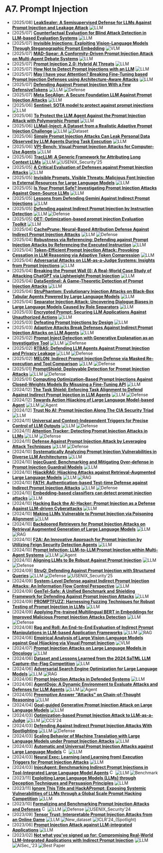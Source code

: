 # A7. Prompt Injection
- [2025/08] **[LeakSealer: A Semisupervised Defense for LLMs Against Prompt Injection and Leakage Attack](https://arxiv.org/abs/2508.00602)** ![LLM](https://img.shields.io/badge/LLM-589cf4)
- [2025/07] **[Counterfactual Evaluation for Blind Attack Detection in LLM-based Evaluation Systems](https://arxiv.org/abs/2507.23453)** ![LLM](https://img.shields.io/badge/LLM-589cf4)
- [2025/07] **[Invisible Injections: Exploiting Vision-Language Models Through Steganographic Prompt Embedding](https://arxiv.org/abs/2507.22304)** ![VLM](https://img.shields.io/badge/VLM-c7688b)
- [2025/07] **[MAD-Spear: A Conformity-Driven Prompt Injection Attack on Multi-Agent Debate Systems](https://arxiv.org/abs/2507.13038)** ![LLM](https://img.shields.io/badge/LLM-589cf4)
- [2025/07] **[Prompt Injection 2.0: Hybrid AI Threats](https://arxiv.org/abs/2507.13169)** ![LLM](https://img.shields.io/badge/LLM-589cf4)
- [2025/07] **[How Not to Detect Prompt Injections with an LLM](https://arxiv.org/abs/2507.05630)** ![LLM](https://img.shields.io/badge/LLM-589cf4)
- [2025/07] **[May I have your Attention? Breaking Fine-Tuning based Prompt Injection Defenses using Architecture-Aware Attacks](https://arxiv.org/abs/2507.07417)** ![LLM](https://img.shields.io/badge/LLM-589cf4)
- [2025/07] **[Defending Against Prompt Injection With a Few DefensiveTokens](https://arxiv.org/abs/2507.07974)** ![LLM](https://img.shields.io/badge/LLM-589cf4) ![Defense](https://img.shields.io/badge/Defense-87b800)
- [2025/07] **[Meta SecAlign: A Secure Foundation LLM Against Prompt Injection Attacks](https://arxiv.org/abs/2507.02735)** ![LLM](https://img.shields.io/badge/LLM-589cf4)
- [2025/06] **[Sentinel: SOTA model to protect against prompt injections](https://arxiv.org/abs/2506.05446)** ![LLM](https://img.shields.io/badge/LLM-589cf4)
- [2025/06] **[To Protect the LLM Agent Against the Prompt Injection Attack with Polymorphic Prompt](https://arxiv.org/abs/2506.05739)** ![LLM](https://img.shields.io/badge/LLM-589cf4)
- [2025/06] **[LLMail-Inject: A Dataset from a Realistic Adaptive Prompt Injection Challenge](https://arxiv.org/abs/2506.09956)** ![LLM](https://img.shields.io/badge/LLM-589cf4) ![Dataset](https://img.shields.io/badge/Dataset-87b800)
- [2025/06] **[Simple Prompt Injection Attacks Can Leak Personal Data Observed by LLM Agents During Task Execution](https://arxiv.org/abs/2506.01055)** ![LLM](https://img.shields.io/badge/LLM-589cf4)
- [2025/06] **[VPI-Bench: Visual Prompt Injection Attacks for Computer-Use Agents](https://arxiv.org/abs/2506.02456)** ![LLM](https://img.shields.io/badge/LLM-589cf4)
- [2025/06] **[TracLLM: A Generic Framework for Attributing Long Context LLMs](https://arxiv.org/abs/2506.04202)** ![LLM](https://img.shields.io/badge/LLM-589cf4) ![USENIX_Security'25](https://img.shields.io/badge/USENIX_Security'25-f1b800)
- [2025/05] **[A Critical Evaluation of Defenses against Prompt Injection Attacks](https://arxiv.org/abs/2505.18333)** ![LLM](https://img.shields.io/badge/LLM-589cf4)
- [2025/05] **[Invisible Prompts, Visible Threats: Malicious Font Injection in External Resources for Large Language Models](https://arxiv.org/abs/2505.16957)** ![LLM](https://img.shields.io/badge/LLM-589cf4)
- [2025/05] **[Is Your Prompt Safe? Investigating Prompt Injection Attacks Against Open-Source LLMs](https://arxiv.org/abs/2505.14368)** ![LLM](https://img.shields.io/badge/LLM-589cf4)
- [2025/05] **[Lessons from Defending Gemini Against Indirect Prompt Injections](https://arxiv.org/abs/2505.14534)** ![LLM](https://img.shields.io/badge/LLM-589cf4)
- [2025/05] **[Defending against Indirect Prompt Injection by Instruction Detection](https://arxiv.org/abs/2505.06311)** ![LLM](https://img.shields.io/badge/LLM-589cf4) ![Defense](https://img.shields.io/badge/Defense-87b800)
- [2025/05] **[OET: Optimization-based prompt injection Evaluation Toolkit](https://arxiv.org/abs/2505.00843)** ![LLM](https://img.shields.io/badge/LLM-589cf4)
- [2025/04] **[CachePrune: Neural-Based Attribution Defense Against Indirect Prompt Injection Attacks](https://arxiv.org/abs/2504.21228)** ![LLM](https://img.shields.io/badge/LLM-589cf4) ![Defense](https://img.shields.io/badge/Defense-87b800)
- [2025/04] **[Robustness via Referencing: Defending against Prompt Injection Attacks by Referencing the Executed Instruction](https://arxiv.org/abs/2504.20472)** ![LLM](https://img.shields.io/badge/LLM-589cf4)
- [2025/04] **[Token-Efficient Prompt Injection Attack: Provoking Cessation in LLM Reasoning via Adaptive Token Compression](https://arxiv.org/abs/2504.20493)** ![LLM](https://img.shields.io/badge/LLM-589cf4)
- [2025/04] **[Adversarial Attacks on LLM-as-a-Judge Systems: Insights from Prompt Injections](https://arxiv.org/abs/2504.18333)** ![LLM](https://img.shields.io/badge/LLM-589cf4)
- [2025/04] **[Breaking the Prompt Wall (I): A Real-World Case Study of Attacking ChatGPT via Lightweight Prompt Injection](https://arxiv.org/abs/2504.16125)** ![LLM](https://img.shields.io/badge/LLM-589cf4)
- [2025/04] **[DataSentinel: A Game-Theoretic Detection of Prompt Injection Attacks](https://arxiv.org/abs/2504.11358)** ![LLM](https://img.shields.io/badge/LLM-589cf4)
- [2025/04] **[StruPhantom: Evolutionary Injection Attacks on Black-Box Tabular Agents Powered by Large Language Models](https://arxiv.org/abs/2504.09841)** ![LLM](https://img.shields.io/badge/LLM-589cf4)
- [2025/04] **[Separator Injection Attack: Uncovering Dialogue Biases in Large Language Models Caused by Role Separators](https://arxiv.org/abs/2504.05689)** ![LLM](https://img.shields.io/badge/LLM-589cf4)
- [2025/03] **[Encrypted Prompt: Securing LLM Applications Against Unauthorized Actions](https://arxiv.org/abs/2503.23250)** ![LLM](https://img.shields.io/badge/LLM-589cf4)
- [2025/03] **[Defeating Prompt Injections by Design](https://arxiv.org/abs/2503.18813)** ![LLM](https://img.shields.io/badge/LLM-589cf4)
- [2025/03] **[Adaptive Attacks Break Defenses Against Indirect Prompt Injection Attacks on LLM Agents](https://arxiv.org/abs/2503.00061)** ![LLM](https://img.shields.io/badge/LLM-589cf4)
- [2025/02] **[Prompt Inject Detection with Generative Explanation as an Investigative Tool](https://arxiv.org/abs/2502.11006)** ![LLM](https://img.shields.io/badge/LLM-589cf4) ![Defense](https://img.shields.io/badge/Defense-87b800)
- [2025/02] **[RTBAS: Defending LLM Agents Against Prompt Injection and Privacy Leakage](https://arxiv.org/abs/2502.08966)** ![LLM](https://img.shields.io/badge/LLM-589cf4) ![Defense](https://img.shields.io/badge/Defense-87b800)
- [2025/02] **[MELON: Indirect Prompt Injection Defense via Masked Re-execution and Tool Comparison](https://arxiv.org/abs/2502.05174)** ![LLM](https://img.shields.io/badge/LLM-589cf4) ![Defense](https://img.shields.io/badge/Defense-87b800)
- [2025/01] **[PromptShield: Deployable Detection for Prompt Injection Attacks](https://arxiv.org/abs/2501.15145)** ![LLM](https://img.shields.io/badge/LLM-589cf4) ![Defense](https://img.shields.io/badge/Defense-87b800)
- [2025/01] **[Computing Optimization-Based Prompt Injections Against Closed-Weights Models By Misusing a Fine-Tuning API](https://arxiv.org/abs/2501.09798)** ![LLM](https://img.shields.io/badge/LLM-589cf4)
- [2024/12] **[The Task Shield: Enforcing Task Alignment to Defend Against Indirect Prompt Injection in LLM Agents](https://arxiv.org/abs/2412.16682)** ![LLM](https://img.shields.io/badge/LLM-589cf4) ![Defense](https://img.shields.io/badge/Defense-87b800)
- [2024/12] **[Towards Action Hijacking of Large Language Model-based Agent](https://arxiv.org/abs/2412.10807)** ![LLM](https://img.shields.io/badge/LLM-589cf4) ![Agent](https://img.shields.io/badge/Agent-87b800)
- [2024/12] **[Trust No AI: Prompt Injection Along The CIA Security Triad](https://arxiv.org/abs/2412.06090)** ![LLM](https://img.shields.io/badge/LLM-589cf4)
- [2024/11] **[Universal and Context-Independent Triggers for Precise Control of LLM Outputs](https://arxiv.org/abs/2411.14738)** ![LLM](https://img.shields.io/badge/LLM-589cf4) ![Defense](https://img.shields.io/badge/Defense-87b800)
- [2024/11] **[Attention Tracker: Detecting Prompt Injection Attacks in LLMs](https://arxiv.org/abs/2411.00348)** ![LLM](https://img.shields.io/badge/LLM-589cf4) ![Defense](https://img.shields.io/badge/Defense-87b800)
- [2024/11] **[Defense Against Prompt Injection Attack by Leveraging Attack Techniques](https://arxiv.org/abs/2411.00459)** ![LLM](https://img.shields.io/badge/LLM-589cf4) ![Defense](https://img.shields.io/badge/Defense-87b800)
- [2024/10] **[Systematically Analyzing Prompt Injection Vulnerabilities in Diverse LLM Architectures](https://arxiv.org/abs/2410.23308)** ![LLM](https://img.shields.io/badge/LLM-589cf4)
- [2024/10] **[InjecGuard: Benchmarking and Mitigating Over-defense in Prompt Injection Guardrail Models](https://arxiv.org/abs/2410.22770)** ![LLM](https://img.shields.io/badge/LLM-589cf4)
- [2024/10] **[HijackRAG: Hijacking Attacks against Retrieval-Augmented Large Language Models](https://arxiv.org/abs/2410.22832)** ![LLM](https://img.shields.io/badge/LLM-589cf4) ![RAG](https://img.shields.io/badge/RAG-87b800)
- [2024/10] **[FATH: Authentication-based Test-time Defense against Indirect Prompt Injection Attacks](https://arxiv.org/abs/2410.21492)** ![LLM](https://img.shields.io/badge/LLM-589cf4) ![Defense](https://img.shields.io/badge/Defense-87b800)
- [2024/10] **[Embedding-based classifiers can detect prompt injection attacks](https://arxiv.org/abs/2410.22284)** ![LLM](https://img.shields.io/badge/LLM-589cf4)
- [2024/10] **[Hacking Back the AI-Hacker: Prompt Injection as a Defense Against LLM-driven Cyberattacks](https://arxiv.org/abs/2410.20911)** ![LLM](https://img.shields.io/badge/LLM-589cf4)
- [2024/10] **[Making LLMs Vulnerable to Prompt Injection via Poisoning Alignment](https://arxiv.org/abs/2410.14827)** ![LLM](https://img.shields.io/badge/LLM-589cf4)
- [2024/10] **[Backdoored Retrievers for Prompt Injection Attacks on Retrieval Augmented Generation of Large Language Models](https://arxiv.org/abs/2410.14479)** ![LLM](https://img.shields.io/badge/LLM-589cf4) ![RAG](https://img.shields.io/badge/RAG-87b800)
- [2024/10] **[F2A: An Innovative Approach for Prompt Injection by Utilizing Feign Security Detection Agents](https://arxiv.org/abs/2410.08776)** ![LLM](https://img.shields.io/badge/LLM-589cf4)
- [2024/10] **[Prompt Infection: LLM-to-LLM Prompt Injection within Multi-Agent Systems](https://arxiv.org/abs/2410.07283)** ![LLM](https://img.shields.io/badge/LLM-589cf4) ![Agent](https://img.shields.io/badge/Agent-87b800)
- [2024/10] **[Aligning LLMs to Be Robust Against Prompt Injection](https://arxiv.org/abs/2410.05451)** ![LLM](https://img.shields.io/badge/LLM-589cf4) ![Defense](https://img.shields.io/badge/Defense-87b800)
- [2024/09] **[StruQ: Defending Against Prompt Injection with Structured Queries](https://arxiv.org/html/2402.06363v2)** ![LLM](https://img.shields.io/badge/LLM-589cf4) ![Defense](https://img.shields.io/badge/Defense-87b800) ![USENIX_Security'25](https://img.shields.io/badge/USENIX_Security'25-f1b800)
- [2024/09] **[System-Level Defense against Indirect Prompt Injection Attacks: An Information Flow Control Perspective](https://arxiv.org/abs/2409.19091)** ![LLM](https://img.shields.io/badge/LLM-589cf4)
- [2024/09] **[GenTel-Safe: A Unified Benchmark and Shielding Framework for Defending Against Prompt Injection Attacks](https://arxiv.org/abs/2409.19521)** ![LLM](https://img.shields.io/badge/LLM-589cf4)
- [2024/09] **[PROMPTFUZZ: Harnessing Fuzzing Techniques for Robust Testing of Prompt Injection in LLMs](https://arxiv.org/abs/2409.14729)** ![LLM](https://img.shields.io/badge/LLM-589cf4)
- [2024/09] **[Applying Pre-trained Multilingual BERT in Embeddings for Improved Malicious Prompt Injection Attacks Detection](https://arxiv.org/abs/2409.13331)** ![LLM](https://img.shields.io/badge/LLM-589cf4) ![Defense](https://img.shields.io/badge/Defense-87b800)
- [2024/08] **[Rag and Roll: An End-to-End Evaluation of Indirect Prompt Manipulations in LLM-based Application Frameworks](https://arxiv.org/abs/2408.05025)** ![LLM](https://img.shields.io/badge/LLM-589cf4) ![RAG](https://img.shields.io/badge/RAG-87b800)
- [2024/08] **[Empirical Analysis of Large Vision-Language Models against Goal Hijacking via Visual Prompt Injection](https://arxiv.org/abs/2408.03554)** ![VLM](https://img.shields.io/badge/VLM-c7688b)
- [2024/07] **[Prompt Injection Attacks on Large Language Models in Oncology](https://arxiv.org/abs/2407.18981)** ![LLM](https://img.shields.io/badge/LLM-589cf4)
- [2024/06] **[Dataset and Lessons Learned from the 2024 SaTML LLM Capture-the-Flag Competition](https://arxiv.org/abs/2406.07954)** ![LLM](https://img.shields.io/badge/LLM-589cf4)
- [2024/06] **[Adversarial Search Engine Optimization for Large Language Models](https://arxiv.org/abs/2406.18382)** ![LLM](https://img.shields.io/badge/LLM-589cf4) ![RAG](https://img.shields.io/badge/RAG-87b800)
- [2024/06] **[Prompt Injection Attacks in Defended Systems](https://arxiv.org/abs/2406.14048)** ![LLM](https://img.shields.io/badge/LLM-589cf4)
- [2024/06] **[AgentDojo: A Dynamic Environment to Evaluate Attacks and Defenses for LLM Agents](https://arxiv.org/abs/2406.13352)** ![LLM](https://img.shields.io/badge/LLM-589cf4) ![Agent](https://img.shields.io/badge/Agent-87b800)
- [2024/05] **[Preemptive Answer "Attacks" on Chain-of-Thought Reasoning](https://arxiv.org/abs/2405.20902)** ![LLM](https://img.shields.io/badge/LLM-589cf4)
- [2024/04] **[Goal-guided Generative Prompt Injection Attack on Large Language Models](https://arxiv.org/abs/2404.07234)** ![LLM](https://img.shields.io/badge/LLM-589cf4)
- [2024/03] **[Optimization-based Prompt Injection Attack to LLM-as-a-Judge](https://arxiv.org/abs/2403.17710)** ![LLM](https://img.shields.io/badge/LLM-589cf4) ![CCS'24](https://img.shields.io/badge/CCS'24-f1b800)
- [2024/03] **[Defending Against Indirect Prompt Injection Attacks With Spotlighting](https://arxiv.org/abs/2403.14720)** ![LLM](https://img.shields.io/badge/LLM-589cf4) ![Defense](https://img.shields.io/badge/Defense-87b800)
- [2024/03] **[Scaling Behavior of Machine Translation with Large Language Models under Prompt Injection Attacks](https://arxiv.org/abs/2403.09832)** ![LLM](https://img.shields.io/badge/LLM-589cf4)
- [2024/03] **[Automatic and Universal Prompt Injection Attacks against Large Language Models](https://arxiv.org/abs/2403.04957)** [<img src="https://github.com/FortAwesome/Font-Awesome/blob/6.x/svgs/brands/github.svg" alt="Code" width="15" height="15">](https://github.com/SheltonLiu-N/Universal-Prompt-Injection) ![LLM](https://img.shields.io/badge/LLM-589cf4)
- [2024/03] **[Neural Exec: Learning (and Learning from) Execution Triggers for Prompt Injection Attacks](https://arxiv.org/abs/2403.03792)** ![LLM](https://img.shields.io/badge/LLM-589cf4)
- [2024/03] **[InjecAgent: Benchmarking Indirect Prompt Injections in Tool-Integrated Large Language Model Agents](https://arxiv.org/abs/2403.02691)** [<img src="https://github.com/FortAwesome/Font-Awesome/blob/6.x/svgs/brands/github.svg" alt="Code" width="15" height="15">](https://github.com/uiuc-kang-lab/InjecAgent) ![LLM](https://img.shields.io/badge/LLM-589cf4) ![Benchmark](https://img.shields.io/badge/Benchmark-87b800)
- [2023/11] **[Exploiting Large Language Models (LLMs) through Deception Techniques and Persuasion Principles](https://arxiv.org/abs/2311.14876)** ![LLM](https://img.shields.io/badge/LLM-589cf4)
- [2023/11] **[Ignore This Title and HackAPrompt: Exposing Systemic Vulnerabilities of LLMs through a Global Scale Prompt Hacking Competition](https://arxiv.org/abs/2311.16119)** ![LLM](https://img.shields.io/badge/LLM-589cf4)
- [2023/10] **[Formalizing and Benchmarking Prompt Injection Attacks and Defenses](https://arxiv.org/abs/2310.12815)** [<img src="https://github.com/FortAwesome/Font-Awesome/blob/6.x/svgs/brands/github.svg" alt="Code" width="15" height="15">](https://github.com/liu00222/Open-Prompt-Injection) ![LLM](https://img.shields.io/badge/LLM-589cf4) ![Defense](https://img.shields.io/badge/Defense-87b800) ![USENIX_Security'24](https://img.shields.io/badge/USENIX_Security'24-f1b800)
- [2023/09] **[Tensor Trust: Interpretable Prompt Injection Attacks from an Online Game](https://openreview.net/forum?id=fsW7wJGLBd)** ![LLM](https://img.shields.io/badge/LLM-589cf4) ![New_dataset](https://img.shields.io/badge/New_dataset-87b800) ![ICLR'24_(Spotlight)](https://img.shields.io/badge/ICLR'24_(Spotlight)-f1b800)
- [2023/06] **[Prompt Injection Attack against LLM-integrated Applications](https://arxiv.org/abs/2306.05499)** ![LLM](https://img.shields.io/badge/LLM-589cf4)
- [2023/02] **[Not what you've signed up for: Compromising Real-World LLM-Integrated Applications with Indirect Prompt Injection](https://arxiv.org/abs/2302.12173v2)** ![LLM](https://img.shields.io/badge/LLM-589cf4) ![AISec_'23](https://img.shields.io/badge/AISec_'23-f1b800) ![Best Paper](https://img.shields.io/badge/Best_paper-ff0000)
